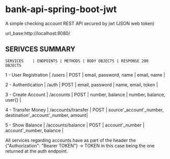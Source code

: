 # bank-api-spring-boot-jwt
A simple checking account REST API secured by jwt (JSON web token)

url_base:http://localhost:8080/

## SERIVCES SUMMARY

	SERVICES 	| ENDPOINTS | METHODS | BODY OBJECTS | RESPONSE 200 OBJECTS

1 - User Registration 	| /users    | POST | email, password, name | email, name |

2 - Authentication	| /auth     | POST | email, password | name, email, token |

3 - Create Account	| /accounts | POST | number, balance | number, balance, user{} |

4 - Transfer Money	| /accounts/transfer 	| POST | source'\_account'\_number, destination'\_account'\_number, amount|

5 - Show Balance	| /accounts/balance	| POST | account'\_number | account'\_number, balance | 

All services regarding accounts have as part of the header the {"Authorization": "Bearer TOKEN"} -> TOKEN in this case being the one returned at the auth endpoint.

